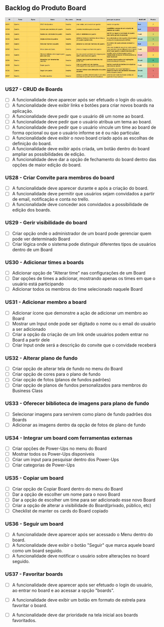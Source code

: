 ## Backlog do Produto Board

![tabela backlog](imagens/backlog/quadro.jpg)

### US27 - CRUD de Boards

- [ ] A funcionalidade deve aparecer após ser efetuado o login do usuário.
- [ ] A funcionalidade deve exibir links e botões para criar novos boards na aplicação.
- [ ] A funcionalidade deve pedir que o usuário dê um nome ao board.
- [ ] A funcionalidade deve pedir que o usuário atribua um tema ao board.
- [ ] A funcionalidade deve pedir que o usuário vincule um time ao board de forma opcional ou que o usuário informe se é ou não particular.
- [ ] A funcionalidade deve exibir o novo board criado após as escolhas de definição do board.
- [ ] A funcionalidade deve exibir após criada, um botão dentro do board ampliar as possibilidades de edição.
- [ ] A funcionalidade deve dar a opção de fechamento do board dentro das opções de maior edição do board.

### US28 - Criar Convite para membros do board

- [ ] A funcionalidade deve aparecer durante e após a criação do board.
- [ ] A funcionalidade deve permitir que usuários sejam convidados a partir de email, notificação e conta no trello.
- [ ] A funcionalidade deve conceder aos convidados a possibilidade de edição dos boards.

### US29 - Gerir visibilidade do board

- [ ] Criar opção onde o administrador de um board pode gerenciar quem pode ver determinado Board
- [ ] Criar lógica onde o sistema pode distinguir diferentes tipos de usuários dentro de um Board

### US30 - Adicionar times a boards

- [ ] Adicionar opção de "Alterar time" nas configurações de um Board
- [ ] Dar opções de times a adicionar, mostrando apenas os times em que o usuário está participando
- [ ] Adicionar todos os membros do time selecionado naquele Board

### US31 - Adicionar membro a board

- [ ] Adicionar ícone que demonstre a ação de adicionar um membro ao Board
- [ ] Mostrar um Input onde pode ser digitado o nome ou o email do usuário a ser adicionado
- [ ] Criar a opção da criação de um link onde usuários podem entrar no Board a partir dele
- [ ] Criar Input onde será a descrição do convite que o convidade receberá

### US32 - Alterar plano de fundo

- [ ] Criar opção de alterar tela de fundo no menu do Board
- [ ] Criar opção de cores para o plano de fundo
- [ ] Criar opção de fotos (planos de fundos padrões)
- [ ] Criar opção de planos de fundos personalizados para membros do Business Class

### US33 - Oferecer biblioteca de imagens para plano de fundo

- [ ] Selecionar imagens para servirem como plano de fundo padrões dos Boards
- [ ] Adicionar as imagens dentro da opção de fotos de plano de fundo

### US34 - Integrar um board com ferramentas externas

- [ ] Criar opções de Power-Ups no menu do Board
- [ ] Mostrar todos os Power-Ups disponíveis
- [ ] Criar um input para pesquisar dentro dos Power-Ups
- [ ] Criar categorias de Power-Ups

### US35 - Copiar um board

- [ ] Criar opção de Copiar Board dentro do menu do Board
- [ ] Dar a opção de escolher um nome para o novo Board
- [ ] Dar a opção de escolher um time para ser adicionado esse novo Board
- [ ] Criar a opção de alterar a visibilidade do Board(privado, público, etc)
- [ ] Checklist de manter os cards do Board copiado

### US36 - Seguir um board

- [ ] A funcionalidade deve aparecer após ser acessado o Menu dentro do board.
- [ ] A funcionalidade deve exibir o botão "Seguir" que marca aquele board como um board seguido.
- [ ] A funcionalidade deve notificar o usuário sobre alterações no board seguido.

### US37 - Favoritar boards

- [ ] A funcionalidade deve aparecer após ser efetuado o login do usuário, ao entrar no board e ao acessar a opção "boards".
- [ ] A funcionalidade deve exibir um botão em formato de estrela para favoritar o board.
- [ ] A funcionalidade deve dar prioridade na tela inicial aos boards favoritados.


